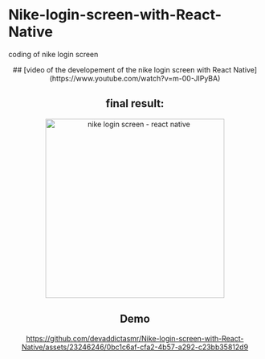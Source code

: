 # Nike-login-screen-with-React-Native
coding of nike login screen

<div align="center">
## [video of the developement of the nike login screen with React Native](https://www.youtube.com/watch?v=m-00-JIPyBA)

## final result:
<img width="356" alt="nike login screen - react native" src="https://github.com/devaddictasmr/Nike-login-screen-with-React-Native/assets/23246246/edc9edd1-520e-4f6e-a5f2-686c37d714c9">

## Demo
https://github.com/devaddictasmr/Nike-login-screen-with-React-Native/assets/23246246/0bc1c6af-cfa2-4b57-a292-c23bb35812d9

</div>

